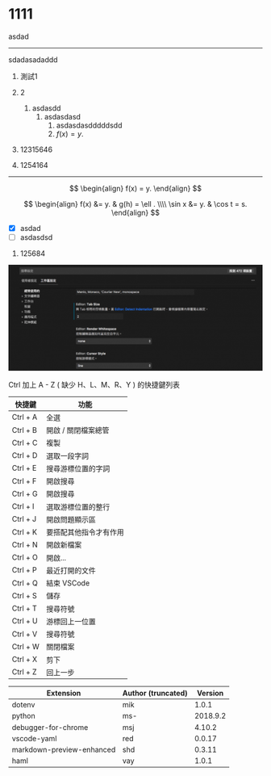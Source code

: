 

# 1111

asdad

---


sdadasadaddd

1. 測試1
2. 2
   1. asdasdd
      1. asdasdasd
         1. asdasdasdddddsdd
         2. $f(x) =y.$

1. 12315646

1. 1254164

---


$$
\begin{align}
f(x) = y.
\end{align}
$$



$$
\begin{align}
f(x) &= y. &  g(h) = \ell .  \\\\
\sin x &= y. &  \cos t = s.
\end{align}
$$

-[x] asdad
-[ ] asdasdsd

1. 125684



![](img/2020-12-16-15-17-55.png)


Ctrl 加上 A - Z ( 缺少 H、L、M、R、Y ) 的快捷鍵列表

快捷鍵 | 功能
----|---
Ctrl + A | 全選
Ctrl + B | 開啟 / 關閉檔案總管
Ctrl + C | 複製
Ctrl + D | 選取一段字詞
Ctrl + E | 搜尋游標位置的字詞
Ctrl + F | 開啟搜尋
Ctrl + G | 開啟搜尋
Ctrl + I | 選取游標位置的整行
Ctrl + J | 開啟問題顯示區
Ctrl + K | 要搭配其他指令才有作用
Ctrl + N | 開啟新檔案
Ctrl + O | 開啟...
Ctrl + P | 最近打開的文件
Ctrl + Q | 結束 VSCode
Ctrl + S | 儲存
Ctrl + T | 搜尋符號
Ctrl + U | 游標回上一位置
Ctrl + V | 搜尋符號
Ctrl + W | 關閉檔案
Ctrl + X | 剪下
Ctrl + Z | 回上一步




Extension | Author (truncated) | Version
----------|--------------------|--------
dotenv | mik | 1.0.1
python | ms- | 2018.9.2
debugger-for-chrome | msj | 4.10.2
vscode-yaml | red | 0.0.17
markdown-preview-enhanced | shd | 0.3.11
haml | vay | 1.0.1







